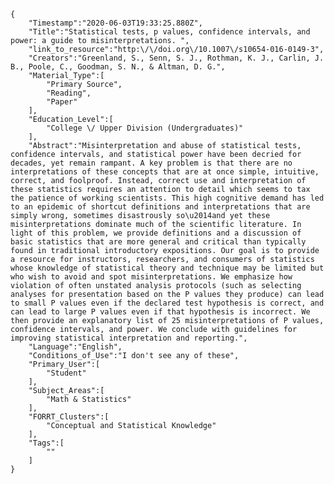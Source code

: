 
    {
        "Timestamp":"2020-06-03T19:33:25.880Z",
        "Title":"Statistical tests, p values, confidence intervals, and power: a guide to misinterpretations. ",
        "link_to_resource":"http:\/\/doi.org\/10.1007\/s10654-016-0149-3",
        "Creators":"Greenland, S., Senn, S. J., Rothman, K. J., Carlin, J. B., Poole, C., Goodman, S. N., & Altman, D. G.",
        "Material_Type":[
            "Primary Source",
            "Reading",
            "Paper"
        ],
        "Education_Level":[
            "College \/ Upper Division (Undergraduates)"
        ],
        "Abstract":"Misinterpretation and abuse of statistical tests, confidence intervals, and statistical power have been decried for decades, yet remain rampant. A key problem is that there are no interpretations of these concepts that are at once simple, intuitive, correct, and foolproof. Instead, correct use and interpretation of these statistics requires an attention to detail which seems to tax the patience of working scientists. This high cognitive demand has led to an epidemic of shortcut definitions and interpretations that are simply wrong, sometimes disastrously so\u2014and yet these misinterpretations dominate much of the scientific literature. In light of this problem, we provide definitions and a discussion of basic statistics that are more general and critical than typically found in traditional introductory expositions. Our goal is to provide a resource for instructors, researchers, and consumers of statistics whose knowledge of statistical theory and technique may be limited but who wish to avoid and spot misinterpretations. We emphasize how violation of often unstated analysis protocols (such as selecting analyses for presentation based on the P values they produce) can lead to small P values even if the declared test hypothesis is correct, and can lead to large P values even if that hypothesis is incorrect. We then provide an explanatory list of 25 misinterpretations of P values, confidence intervals, and power. We conclude with guidelines for improving statistical interpretation and reporting.",
        "Language":"English",
        "Conditions_of_Use":"I don't see any of these",
        "Primary_User":[
            "Student"
        ],
        "Subject_Areas":[
            "Math & Statistics"
        ],
        "FORRT_Clusters":[
            "Conceptual and Statistical Knowledge"
        ],
        "Tags":[
            ""
        ]
    }
